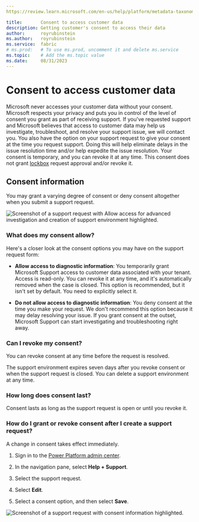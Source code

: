 ```yaml
---
https://review.learn.microsoft.com/en-us/help/platform/metadata-taxonomies?branch=main

title:       Consent to access customer data
description: Getting customer's consent to access their data
author:      royrubinstein  
ms.author:   royrubinstein  
ms.service:  fabric
# ms.prod:   # To use ms.prod, uncomment it and delete ms.service
ms.topic:    # Add the ms.topic value
ms.date:     08/31/2023
---
```


# Consent to access customer data

Microsoft never accesses your customer data without your consent. Microsoft respects your privacy and puts you in control of the level of consent you grant as part of receiving support. If you've requested support and Microsoft believes that access to customer data may help us investigate, troubleshoot, and resolve your support issue, we will contact you. You also have the option on your support request to give your consent at the time you request support. Doing this will help eliminate delays in the issue resolution time and/or help expedite the issue resolution. Your consent is temporary, and you can revoke it at any time. This consent does not grant [lockbox](/power-platform/admin/about-lockbox) request approval and/or revoke it.

## Consent information

You may grant a varying degree of consent or deny consent altogether when you submit a support request.

![Screenshot of a support request with Allow access for advanced investigation and creation of support environment highlighted.](media/support-allow-access.png)

### What does my consent allow?

Here's a closer look at the consent options you may have on the support request form:

- **Allow access to diagnostic information**: You temporarily grant Microsoft Support access to customer data associated with your tenant. Access is read-only. You can revoke it at any time, and it's automatically removed when the case is closed. This option is recommended, but it isn't set by default. You need to explicitly select it.

- **Do not allow access to diagnostic information**: You deny consent at the time you make your request. We don't recommend this option because it may delay resolving your issue. If you grant consent at the outset, Microsoft Support can start investigating and troubleshooting right away.

### Can I revoke my consent?

You can revoke consent at any time before the request is resolved.

The support environment expires seven days after you revoke consent or when the support request is closed. You can delete a support environment at any time.

### How long does consent last?

Consent lasts as long as the support request is open or until you revoke it.

### How do I grant or revoke consent after I create a support request?

A change in consent takes effect immediately.

1. Sign in to the [Power Platform admin center](https://admin.powerplatform.microsoft.com/).

1. In the navigation pane, select **Help + Support**.

1. Select the support request.

1. Select **Edit**.

1. Select a consent option, and then select **Save**.

![Screenshot of a support request with consent information highlighted.](https://learn.microsoft.com/power-platform/admin/media/support-consent-ticket.png)



